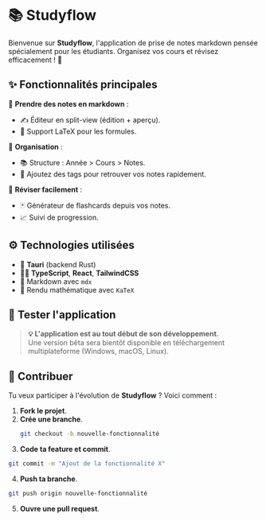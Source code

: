 # 📚 Studyflow

Bienvenue sur **Studyflow**, l'application de prise de notes markdown pensée spécialement pour les étudiants. Organisez vos cours et révisez efficacement ! 🚀

## ✨ Fonctionnalités principales

📝 **Prendre des notes en markdown** :
- ✍️ Éditeur en split-view (édition + aperçu).
- 🧮 Support LaTeX pour les formules.

📂 **Organisation** :
- 📚 Structure : Année > Cours > Notes.
- 🔖 Ajoutez des tags pour retrouver vos notes rapidement.

🧠 **Réviser facilement** :
- 🃏 Générateur de flashcards depuis vos notes.
- 📈 Suivi de progression.

## ⚙️ Technologies utilisées

- 🦀 **Tauri** (backend Rust)
- 🧑‍💻 **TypeScript**, **React**, **TailwindCSS**
- 📄 Markdown avec `mdx`
- 🔢 Rendu mathématique avec `KaTeX`

## 🚀 Tester l'application

> **💡 L'application est au tout début de son développement.**  
> Une version bêta sera bientôt disponible en téléchargement multiplateforme (Windows, macOS, Linux).

## 🤝 Contribuer

Tu veux participer à l'évolution de **Studyflow** ? Voici comment :

1. **Fork le projet**.
2. **Crée une branche**.
   ```bash
   git checkout -b nouvelle-fonctionnalité
   ```
3. **Code ta feature et commit**.
  ```bash
  git commit -m "Ajout de la fonctionnalité X"
  ```
4. **Push ta branche**.
  ```bash
  git push origin nouvelle-fonctionnalité
  ```
5. **Ouvre une pull request**.